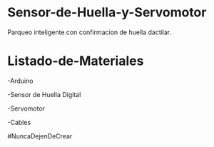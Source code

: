 # Sensor-de-Huella-y-Servomotor
Parqueo inteligente con confirmacion de huella dactilar. 

# Listado-de-Materiales

-Arduino 

-Sensor de Huella Digital 

-Servomotor 

-Cables 












#NuncaDejenDeCrear
